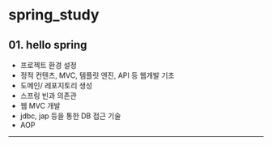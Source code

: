 # spring_study

## 01. hello spring

- 프로젝트 환경 설정
- 정적 컨텐츠, MVC, 템플릿 엔진, API 등 웹개발 기초
- 도메인/ 레포지토리 생성
- 스프링 빈과 의존관
- 웹 MVC 개발
- jdbc, jap 등을 통한 DB 접근 기술
- AOP

---
